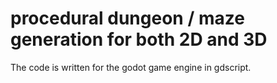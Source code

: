 # procedural dungeon / maze generation for both 2D and 3D

The code is written for the godot game engine in gdscript.
